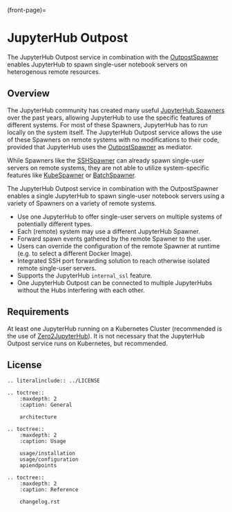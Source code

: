 (front-page)=

# JupyterHub Outpost

The JupyterHub Outpost service in combination with the [OutpostSpawner](https://github.com/kreuzert/jupyterhub-outpostspawner) enables JupyterHub to spawn single-user notebook servers on heterogenous remote resources.  

## Overview  
  
The JupyterHub community has created many useful [JupyterHub Spawners](https://jupyterhub.readthedocs.io/en/latest/reference/spawners.html#examples) over the past years, allowing JupyterHub to use the specific features of different systems. For most of these Spawners, JupyterHub has to run locally on the system itself. The JupyterHub Outpost service allows the use of these Spawners on remote systems with no modifications to their code, provided that JupyterHub uses the [OutpostSpawner](https://github.com/kreuzert/jupyterhub-outpostspawner/) as mediator.  

While Spawners like the [SSHSpawner](https://github.com/NERSC/sshspawner) can already spawn single-user servers on remote systems, they are not able to utilize system-specific features like [KubeSpawner](https://github.com/jupyterhub/kubespawner) or [BatchSpawner](https://github.com/jupyterhub/batchspawner). 
  
The JupyterHub Outpost service in combination with the OutpostSpawner enables a single JupyterHub to spawn single-user notebook servers using a variety of Spawners on a variety of remote systems.
  
- Use one JupyterHub to offer single-user servers on multiple systems of potentially different types.
- Each (remote) system may use a different JupyterHub Spawner.
- Forward spawn events gathered by the remote Spawner to the user.
- Users can override the configuration of the remote Spawner at runtime (e.g. to select a different Docker Image).
- Integrated SSH port forwarding solution to reach otherwise isolated remote single-user servers.
- Supports the JupyterHub `internal_ssl` feature.
- One JupyterHub Outpost can be connected to multiple JupyterHubs without the Hubs interfering with each other.
  
## Requirements  
  
At least one JupyterHub running on a Kubernetes Cluster (recommended is the use of [Zero2JupyterHub](https://z2jh.jupyter.org/en/stable/)). It is not necessary that the JupyterHub Outpost service runs on Kubernetes, but recommended.  


## License

```{eval-rst}
.. literalinclude:: ../LICENSE
```
  
```{eval-rst}
.. toctree::
    :maxdepth: 2
    :caption: General

    architecture
```

```{eval-rst}
.. toctree::
    :maxdepth: 2
    :caption: Usage

    usage/installation
    usage/configuration
    apiendpoints
```

```{eval-rst}
.. toctree::
    :maxdepth: 2
    :caption: Reference

    changelog.rst
```
